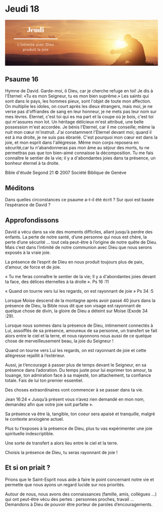 # Jeudi 18
![alt text](images/SDP-Jeudi.png "Jeudi 18 - L’intimité avec Dieu produit la joie")

## Psaume 16

Hymne de David.
Garde-moi, ô Dieu, car je cherche refuge en toi!
Je dis à l'Eternel: «Tu es mon Seigneur, tu es mon bien suprême.»
Les saints qui sont dans le pays, les hommes pieux, sont l'objet de toute mon affection.
On multiplie les idoles, on court après les dieux étrangers, mais moi, je ne verse pas d'offrandes de sang en leur honneur, je ne mets pas leur nom sur mes lèvres.
Eternel, c'est toi qui es ma part et la coupe où je bois, c'est toi qui m'assures mon lot.
Un héritage délicieux m'est attribué, une belle possession m'est accordée.
Je bénis l'Eternel, car il me conseille; même la nuit mon cœur m'instruit.
J'ai constamment l'Eternel devant moi; quand il est à ma droite, je ne suis pas ébranlé.
C'est pourquoi mon cœur est dans la joie, et mon esprit dans l'allégresse.
Même mon corps reposera en sécurité,car tu n'abandonneras pas mon âme au séjour des morts, tu ne permettras pas que ton bien-aimé connaisse la décomposition.
Tu me fais connaître le sentier de la vie; il y a d'abondantes joies dans ta présence, un bonheur éternel à ta droite.

Bible d'étude Segond 21
© 2007 Société Biblique de Genève

## Méditons

Dans quelles circonstances ce psaume a-t-il été écrit ? Sur quoi est basée l’espérance de David ?

## Approfondissons

David a vécu dans sa vie des moments difficiles, allant jusqu’à perdre des enfants. La perte de notre santé, d’une personne qui nous est chère, la perte d’une sécurité … tout cela peut-être à l’origine de notre quête de Dieu. Mais c’est dans l’intimité de notre communion avec Dieu que nous serons exposés à la vraie joie.

La présence de l’esprit de Dieu en nous produit toujours plus de paix, d’amour, de force et de joie.

« Tu me feras connaître le sentier de la vie; Il y a d'abondantes joies devant ta face, des délices éternelles à ta droite ». Ps 16 :11

« Quand on tourne vers lui les regards, on est rayonnant de joie » Ps 34 :5

Lorsque Moise descend de la montagne après avoir passé 40 jours dans la présence de Dieu, la Bible nous dit que son visage est rayonnant de quelque chose de divin, la gloire de Dieu a déteint sur Moise (Exode 34 :29).

Lorsque nous sommes dans la présence de Dieu, intimement connectés à Lui, assoiffés de sa présence, amoureux de sa personne, un transfert se fait alors entre le ciel et la terre, et nous rayonnons nous aussi de ce quelque chose de merveilleusement beau, la joie du Seigneur !

Quand on tourne vers Lui les regards, on est rayonnant de joie et cette allégresse rejaillit à l’extérieur.

Aussi, je t’encourage à passer plus de temps devant le Seigneur, en sa présence dans l’adoration. Du temps juste pour lui exprimer ton amour, ta louange, ton admiration face à sa majesté, ton attachement, ta confiance totale. Fais de lui ton premier essentiel.

Des choses extraordinaires vont commencer à se passer dans ta vie.

Jean 16:24 « Jusqu’à présent vous n’avez rien demandé en mon nom, demandez afin que votre joie soit parfaite ».

Sa présence va être là, tangible, ton coeur sera apaisé et tranquille, malgré le contexte anxiogène actuel.

Plus tu t’exposes à la présence de Dieu, plus tu vas expérimenter une joie spirituelle indescriptible.

Une sorte de transfert a alors lieu entre le ciel et la terre. 

Choisis la présence de Dieu, tu seras rayonnant de joie !

## Et si on priait ?

Prions que le Saint-Esprit nous aide à faire le point concernant notre vie et permette que nous ayons un regard lucide sur nos priorités.

Autour de nous, nous avons des connaissances (famille, amis, collègues …) qui ont peut-être vécu des pertes : personnes proches, travail ... Demandons à Dieu de pouvoir être porteur de paroles d’encouragements.